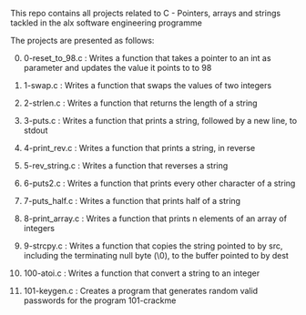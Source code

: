 This repo contains all projects related to C - Pointers, arrays and strings tackled in the alx software engineering programme

The projects are presented as follows:

0) 0-reset_to_98.c : Writes a function that takes a pointer to an int as parameter and updates the value it points to to 98

1) 1-swap.c : Writes a function that swaps the values of two integers

2) 2-strlen.c : Writes a function that returns the length of a string

3) 3-puts.c : Writes a function that prints a string, followed by a new line, to stdout

4) 4-print_rev.c : Writes a function that prints a string, in reverse

5) 5-rev_string.c : Writes a function that reverses a string

6) 6-puts2.c : Writes a function that prints every other character of a string

7) 7-puts_half.c : Writes a function that prints half of a string

8) 8-print_array.c : Writes a function that prints n elements of an array of integers

9) 9-strcpy.c : Writes a function that copies the string pointed to by src, including the terminating null byte (\0), to the buffer pointed to by dest

10) 100-atoi.c : Writes a function that convert a string to an integer 

11) 101-keygen.c : Creates a program that generates random valid passwords for the program 101-crackme
